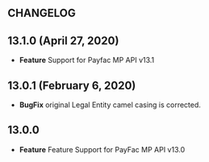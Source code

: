 CHANGELOG
---------

## 13.1.0 (April 27, 2020)
* **Feature** Support for Payfac MP API v13.1

## 13.0.1 (February 6, 2020)
* **BugFix** original Legal Entity camel casing is corrected.

## 13.0.0
* **Feature** Feature Support for PayFac MP API v13.0

